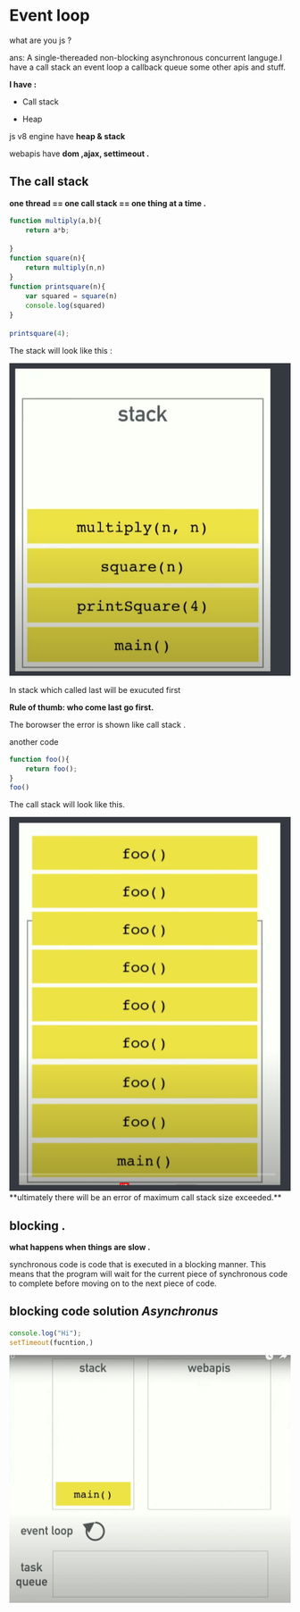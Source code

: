 # Event loop

what are you js ? 

ans: A single-thereaded non-blocking asynchronous concurrent languge.I have a call stack an event loop a callback queue some other apis and stuff. 

**I have :**

- Call stack 

- Heap 

js v8 engine have **heap & stack**

webapis have **dom ,ajax, settimeout .**

## The call stack

**one thread == one call stack == one thing at a time .**

```js
function multiply(a,b){
    return a*b;

}
function square(n){
    return multiply(n,n)
}
function printsquare(n){
    var squared = square(n)
    console.log(squared)
}

printsquare(4);
```

The stack will look like this : 

<img src="https://github.com/darkstudy45/js_Dsa_notes/blob/main/images/1ststack.png" title="First stack" alt="It shows the program stack" width="566">

In stack which called last will be exucuted first 

**Rule of thumb: who come last go first.**

The borowser the error is shown like call stack . 

another code 

```js
function foo(){
    return foo();
}
foo()
```

The call stack will look like this. 

<img src="https://github.com/darkstudy45/js_Dsa_notes/blob/main/images/foo.png" title="foo" alt="stack overflow" width="566">
**ultimately there will be an error of maximum call stack size exceeded.**

## blocking .

**what happens when things are slow .**

synchronous code is code that is executed in a blocking manner. This means that the program will wait for the current piece of synchronous code to complete before moving on to the next piece of code.

## blocking code solution *Asynchronus*

```js
console.log("Hi");
setTimeout(fucntion,)
```

![](https://github.com/darkstudy45/js_Dsa_notes/blob/440b177d06d7507df13e33429e5f722f65b5e627/images/ezgif.com-gif-maker.gif)
